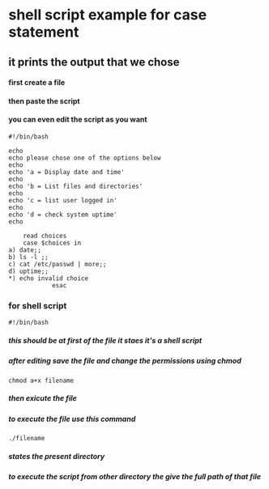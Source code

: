 # shell script example for case statement 

## it prints the output that we chose 
#### first create a file 
#### then paste the script
#### you can even edit the script as you want 
```
#!/bin/bash

echo 
echo please chose one of the options below
echo
echo 'a = Display date and time'
echo
echo 'b = List files and directories'
echo 
echo 'c = list user logged in'
echo 
echo 'd = check system uptime'
echo 

	read choices
  	case $choices in 
a) date;;
b) ls -l ;;
c) cat /etc/passwd | more;;
d) uptime;;
*) echo invalid choice
        	esac	 
```
### for shell script 
```
#!/bin/bash
``` 
##### this should be at first of the file it staes it's a shell script 
##### after editing save the file and change the permissions using chmod 
```
chmod a+x filename
```
##### then exicute the file 
##### to execute the file use this command
```
./filename
```
##### states the present directory 
##### to execute the script from other directory the give the full path of that file 
